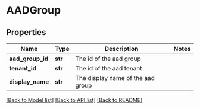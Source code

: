 # AADGroup

## Properties
Name | Type | Description | Notes
------------ | ------------- | ------------- | -------------
**aad_group_id** | **str** | The id of the aad group | 
**tenant_id** | **str** | The id of the aad tenant | 
**display_name** | **str** | The display name of the aad group | 

[[Back to Model list]](../README.md#documentation-for-models) [[Back to API list]](../README.md#documentation-for-api-endpoints) [[Back to README]](../README.md)


